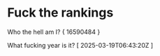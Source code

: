 # Fuck the rankings

Who the hell am I?
{ 16590484 }

What fucking year is it?
[ 2025-03-19T06:43:20Z ]
